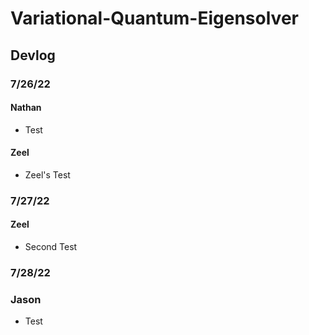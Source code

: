 # Variational-Quantum-Eigensolver

## Devlog

### 7/26/22
#### Nathan
- Test

#### Zeel
- Zeel's Test

### 7/27/22
#### Zeel
- Second Test

### 7/28/22
### Jason
- Test